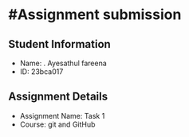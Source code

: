 #Assignment submission
=======================

## Student Information

* Name: . Ayesathul fareena 
* ID: 23bca017

## Assignment Details

* Assignment Name: Task 1
* Course: git and GitHub
